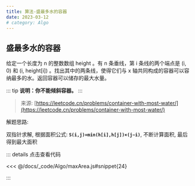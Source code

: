 ```yaml
---
title: 算法-盛最多水的容器
date: 2023-03-12
# category: Algo
---
```


## 盛最多水的容器

给定一个长度为 n 的整数数组 height 。有 n 条垂线，第 i 条线的两个端点是 (i, 0) 和 (i, height[i]) 。找出其中的两条线，使得它们与 x 轴共同构成的容器可以容纳最多的水。返回容器可以储存的最大水量。

::: tip
**说明：你不能倾斜容器。**
:::

> 来源: [https://leetcode.cn/problems/container-with-most-water/](https://leetcode.cn/problems/container-with-most-water/)

解题思路:

双指针求解, 根据面积公式: **`S(i,j)=min(h[i],h[j])×(j−i)`**, 不断计算面积, 最后得到最大面积

::: details 点击查看代码

<<< @/docs/_code/Algo/maxArea.js#snippet{24}

:::
